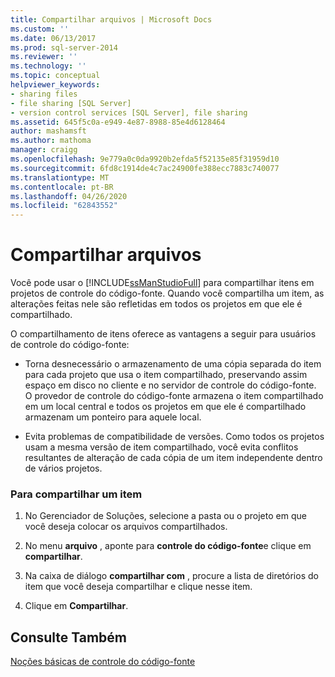 ```yaml
---
title: Compartilhar arquivos | Microsoft Docs
ms.custom: ''
ms.date: 06/13/2017
ms.prod: sql-server-2014
ms.reviewer: ''
ms.technology: ''
ms.topic: conceptual
helpviewer_keywords:
- sharing files
- file sharing [SQL Server]
- version control services [SQL Server], file sharing
ms.assetid: 645f5c0a-e949-4e87-8988-85e4d6128464
author: mashamsft
ms.author: mathoma
manager: craigg
ms.openlocfilehash: 9e779a0c0da9920b2efda5f52135e85f31959d10
ms.sourcegitcommit: 6fd8c1914de4c7ac24900fe388ecc7883c740077
ms.translationtype: MT
ms.contentlocale: pt-BR
ms.lasthandoff: 04/26/2020
ms.locfileid: "62843552"
---
```

# <a name="share-files"></a>Compartilhar arquivos
  Você pode usar o [!INCLUDE[ssManStudioFull](../includes/ssmanstudiofull-md.md)] para compartilhar itens em projetos de controle do código-fonte. Quando você compartilha um item, as alterações feitas nele são refletidas em todos os projetos em que ele é compartilhado.  
  
 O compartilhamento de itens oferece as vantagens a seguir para usuários de controle do código-fonte:  
  
-   Torna desnecessário o armazenamento de uma cópia separada do item para cada projeto que usa o item compartilhado, preservando assim espaço em disco no cliente e no servidor de controle do código-fonte. O provedor de controle do código-fonte armazena o item compartilhado em um local central e todos os projetos em que ele é compartilhado armazenam um ponteiro para aquele local.  
  
-   Evita problemas de compatibilidade de versões. Como todos os projetos usam a mesma versão de item compartilhado, você evita conflitos resultantes de alteração de cada cópia de um item independente dentro de vários projetos.  
  
### <a name="to-share-an-item"></a>Para compartilhar um item  
  
1.  No Gerenciador de Soluções, selecione a pasta ou o projeto em que você deseja colocar os arquivos compartilhados.  
  
2.  No menu **arquivo** , aponte para **controle do código-fonte**e clique em **compartilhar**.  
  
3.  Na caixa de diálogo **compartilhar com** , procure a lista de diretórios do item que você deseja compartilhar e clique nesse item.  
  
4.  Clique em **Compartilhar**.  
  
## <a name="see-also"></a>Consulte Também  
 [Noções básicas de controle do código-fonte](../../2014/database-engine/source-control-basics.md)  
  
  
